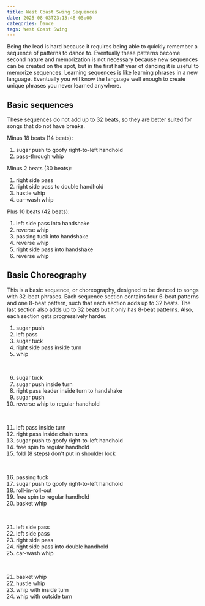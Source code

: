 ```yaml
---
title: West Coast Swing Sequences
date: 2025-08-03T23:13:48-05:00
categories: Dance
tags: West Coast Swing
---
```


Being the lead is hard because it requires being able to quickly remember a
sequence of patterns to dance to. Eventually these patterns become second nature
and memorization is not necessary because new sequences can be created on the
spot, but in the first half year of dancing it is useful to memorize sequences.
Learning sequences is like learning phrases in a new language. Eventually you
will know the language well enough to create unique phrases you never learned
anywhere.

## Basic sequences

These sequences do not add up to 32 beats, so they are better suited for songs
that do not have breaks.

Minus 18 beats (14 beats):

1. sugar push to goofy right-to-left handhold
2. pass-through whip

Minus 2 beats (30 beats):

1. right side pass
2. right side pass to double handhold
3. hustle whip
4. car-wash whip

Plus 10 beats (42 beats):

1. left side pass into handshake
2. reverse whip
3. passing tuck into handshake
4. reverse whip
5. right side pass into handshake
6. reverse whip

## Basic Choreography

This is a basic sequence, or choreography, designed to be danced to songs with
32-beat phrases. Each sequence section contains four 6-beat patterns and one
8-beat pattern, such that each section adds up to 32 beats. The last section
also adds up to 32 beats but it only has 8-beat patterns. Also, each section
gets progressively harder.

1. sugar push
2. left pass
3. sugar tuck
4. right side pass inside turn
5. whip

<br>

6. sugar tuck
7. sugar push inside turn
8. right pass leader inside turn to handshake
9. sugar push
10. reverse whip to regular handhold

<br>

11. left pass inside turn
12. right pass inside chain turns
13. sugar push to goofy right-to-left handhold
14. free spin to regular handhold
15. fold (8 steps) don't put in shoulder lock

<br>

16. passing tuck
17. sugar push to goofy right-to-left handhold
18. roll-in-roll-out
19. free spin to regular handhold
20. basket whip

<br>

21. left side pass
22. left side pass
23. right side pass
24. right side pass into double handhold
25. car-wash whip

<br>

21. basket whip
22. hustle whip
23. whip with inside turn
24. whip with outside turn

